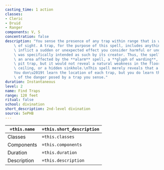 ```yaml
---
casting_time: 1 action
classes:
- Cleric
- Druid
- Ranger
components: V, S
concentration: false
description: "You sense the presence of any trap within range that is within line\
    \ of sight. A trap, for the purpose of this spell, includes anything that would\
    \ inflict a sudden or unexpected effect you consider harmful or undesirable, which\
    \ was specifically intended as such by its creator. Thus, the spell would sense\
    \ an area affected by the **alarm** spell, a **glyph of warding**, or a mechanical\
    \ pit trap, but it would not reveal a natural weakness in the floor, an unstable\
    \ ceiling, or a hidden sinkhole.\nThis spell merely reveals that a trap is present.\n\
    You don\u2019t learn the location of each trap, but you do learn the general nature\
    \ of the danger posed by a trap you sense."
duration: Instantaneous
level: 2
name: Find Traps
range: 120 feet
ritual: false
school: divination
short_description: 2nd-level divination
source: 5ePHB
---
```


| `=this.name` | `=this.short_description` |
| ------------ | ------------------------- |
| Classes      | `=this.classes`           |
| Components   | `=this.components`        |
| Duration     | `=this.duration`          |
| Description  | `=this.description`       |